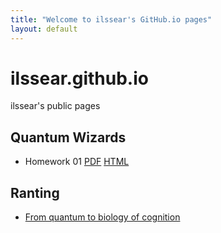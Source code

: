 ```yaml
---
title: "Welcome to ilssear's GitHub.io pages"
layout: default
---
```


# ilssear.github.io
ilssear's public pages

## Quantum Wizards
- Homework 01 [PDF](homework/Homework-001.html) [HTML](homework/HW1_Jim_Moraga_Q&D.pdf)


## Ranting
-  [From quantum to biology of cognition](https://ilssear.github.io/quantum-cognition/physics_of_biology_cognition_bibliography.md)

